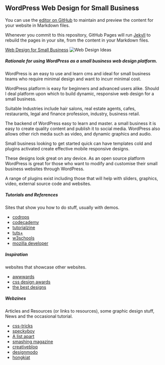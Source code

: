 ## WordPress Web Design for Small Business

You can use the [editor on GitHub](https://github.com/SportyDave/wordpress-web-design/edit/master/README.md) to maintain and preview the content for your website in Markdown files.

Whenever you commit to this repository, GitHub Pages will run [Jekyll](https://jekyllrb.com/) to rebuild the pages in your site, from the content in your Markdown files.

[Web Design for Small Business](http://www.malleeblue.com/web-design-service-and-pricing/) ![Web Design Ideas](https://i0.wp.com/www.malleeblue.com/wp-content/uploads/2015/04/Web-Design-The-Mermaid-Company.jpg)

##### Rationale for using WordPress as a small business web design platform.

WordPress is an easy to use and learn cms and ideal for small business teams who require minimal design and want to incurr minimal cost.

WordPress platform is easy for beginners and advanced users alike. Should I deal platform upon which to build dynamic, responsive web design for a small business. 

Suitable Industries include hair salons, real estate agents, cafes, restaurants, legal and finance profession, industry, business retail.

The backend of WordPress easy to learn and master. a small business it is easy to create quality content and publish it to social media. WordPress also allows other rich media such as video, and dynamic graphics and audio.

Small business looking to get started quick can have templates cold and plugins activated create effective mobile responsive designs.

These designs look great on any device. As an open source platform WordPress is great for those who want to modify and customise their small business websites through WordPress.

A range of plugins exist including those that will help with sliders, graphics, video, external source code and websites.

##### Tutorials and References

Sites that show you how to do stuff, usually with demos.

* [codrops](http://tympanus.net/codrops/)
* [codecademy](http://www.codecademy.com/)
* [tutorialzine](http://tutorialzine.com/)
* [tuts+](http://webdesign.tutsplus.com/)
* [w3schools](http://www.w3schools.com/)
* [mozilla developer](https://developer.mozilla.org/en-US/docs/Web)

##### Inspiration

websites that showcase other websites.

* [awwwards](http://www.awwwards.com/)
* [css design awards](http://cssdesignawards.com/)
* [the best designs](https://www.thebestdesigns.com/)

##### Webzines

Articles and Resources (or links to resources), some graphic design stuff, News and the occasional tutorial.

* [css-tricks](https://css-tricks.com/)
* [speckyboy](http://speckyboy.com/)
* [A list apart](http://alistapart.com/)
* [smashing magazine](http://www.smashingmagazine.com/)
* [creativebloq](http://www.creativebloq.com/tag/Web-design)
* [designmodo](http://designmodo.com/)
* [hongkiat](http://www.hongkiat.com/blog/design-dev/)
